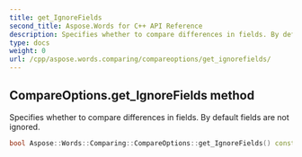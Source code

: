 ```yaml
---
title: get_IgnoreFields
second_title: Aspose.Words for C++ API Reference
description: Specifies whether to compare differences in fields. By default fields are not ignored. 
type: docs
weight: 0
url: /cpp/aspose.words.comparing/compareoptions/get_ignorefields/
---
```

## CompareOptions.get_IgnoreFields method


Specifies whether to compare differences in fields. By default fields are not ignored.

```cpp
bool Aspose::Words::Comparing::CompareOptions::get_IgnoreFields() const
```

